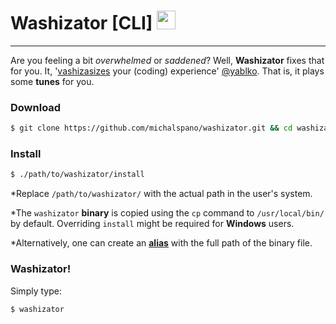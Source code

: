 <h1>Washizator [CLI] <img src="https://www.csmusic.sk/image_alba/149.jpg" width="30x" height="30px"></h1><hr>

Are you feeling a bit _overwhelmed_ or _saddened_? Well, __Washizator__ fixes that for you. It, '[vashizasizes][w] your (coding) experience' [@yablko][y]. That is, it plays some __tunes__ for you.

### Download

```sh
$ git clone https://github.com/michalspano/washizator.git && cd washizator
```

### Install

```sh
$ ./path/to/washizator/install
```

\*Replace `/path/to/washizator/` with the actual path in the user's system.

\*The `washizator` __binary__ is copied using the `cp` command to `/usr/local/bin/` by default. Overriding `install` might be required for __Windows__ users.

\*Alternatively, one can create an [__alias__](alias) with the full path of the binary file.

### Washizator!

Simply type:
```
$ washizator
```

<!-- LINKS AND REFS -->
[w]: https://www.youtube.com/watch?v=j7L5VDRMvLA&t=70s
[y]: https://www.github.com/yablko
[alias]: https://linuxize.com/post/how-to-create-bash-aliases/